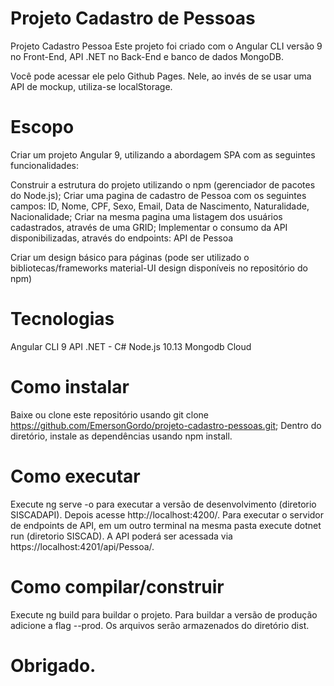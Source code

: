 # Projeto Cadastro de Pessoas
Projeto Cadastro Pessoa
Este projeto foi criado com o Angular CLI versão 9 no Front-End, API .NET no Back-End e banco de dados MongoDB.

Você pode acessar ele pelo Github Pages. Nele, ao invés de se usar uma API de mockup, utiliza-se localStorage.

# Escopo
Criar um projeto Angular 9, utilizando a abordagem SPA com as seguintes funcionalidades:

Construir a estrutura do projeto utilizando o npm (gerenciador de pacotes do Node.js);
Criar uma pagina de cadastro de Pessoa com os seguintes campos: ID, Nome, CPF, Sexo, Email, Data de Nascimento, Naturalidade, Nacionalidade;
Criar na mesma pagina uma listagem dos usuários cadastrados, através de uma GRID;
Implementar o consumo da API disponibilizadas, através do  endpoints:
API de Pessoa

Criar um design básico para páginas (pode ser utilizado o bibliotecas/frameworks material-UI design disponíveis no repositório do npm)

# Tecnologias
Angular CLI 9
API .NET - C#
Node.js 10.13
Mongodb Cloud

# Como instalar
Baixe ou clone este repositório usando git clone https://github.com/EmersonGordo/projeto-cadastro-pessoas.git;
Dentro do diretório, instale as dependências usando npm install.

# Como executar
Execute ng serve -o para executar a versão de desenvolvimento (diretorio SISCADAPI). Depois acesse http://localhost:4200/.
Para executar o servidor de endpoints de API, em um outro terminal na mesma pasta execute dotnet run (diretorio SISCAD). 
A API poderá ser acessada via https://localhost:4201/api/Pessoa/.

# Como compilar/construir
Execute ng build para buildar o projeto. Para buildar a versão de produção adicione a flag --prod. Os arquivos serão armazenados do diretório dist.

# Obrigado.
